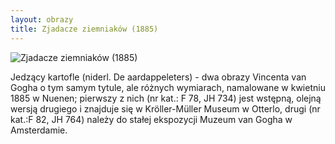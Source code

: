 ```yaml
---
layout: obrazy
title: Zjadacze ziemniaków (1885)
---
```

![Zjadacze ziemniaków (1885)](/assets/images/zjadacze_ziemniaków_(1885).jpg)

Jedzący kartofle (niderl. De aardappeleters) - dwa obrazy Vincenta van Gogha o tym samym tytule, ale różnych wymiarach, namalowane w kwietniu 1885 w Nuenen; pierwszy z nich (nr kat.: F 78, JH 734) jest wstępną, olejną wersją drugiego i znajduje się w Kröller-Müller Museum w Otterlo, drugi (nr kat.:F 82, JH 764) należy do stałej ekspozycji Muzeum van Gogha w Amsterdamie.
